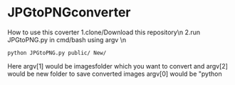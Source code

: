 # JPGtoPNGconverter
How to use this coverter
1.clone/Download this repository\n
2.run JPGtoPNG.py in cmd/bash using argv \n
```
python JPGtoPNG.py public/ New/
```
Here argv[1] would be imagesfolder which you want to convert and argv[2] would be new folder to save converted images
argv[0] would be "python
